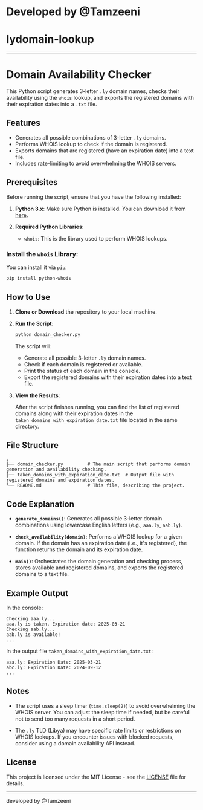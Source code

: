 # Developed by @Tamzeeni
# lydomain-lookup

---

# Domain Availability Checker

This Python script generates 3-letter `.ly` domain names, checks their availability using the `whois` lookup, and exports the registered domains with their expiration dates into a `.txt` file.

## Features

- Generates all possible combinations of 3-letter `.ly` domains.
- Performs WHOIS lookup to check if the domain is registered.
- Exports domains that are registered (have an expiration date) into a text file.
- Includes rate-limiting to avoid overwhelming the WHOIS servers.

## Prerequisites

Before running the script, ensure that you have the following installed:

1. **Python 3.x**: Make sure Python is installed. You can download it from [here](https://www.python.org/downloads/).

2. **Required Python Libraries**:
   - `whois`: This is the library used to perform WHOIS lookups.

### Install the `whois` Library:

You can install it via `pip`:

```bash
pip install python-whois
```

## How to Use

1. **Clone or Download** the repository to your local machine.

2. **Run the Script**:

   ```bash
   python domain_checker.py
   ```

   The script will:
   - Generate all possible 3-letter `.ly` domain names.
   - Check if each domain is registered or available.
   - Print the status of each domain in the console.
   - Export the registered domains with their expiration dates into a text file.

3. **View the Results**:

   After the script finishes running, you can find the list of registered domains along with their expiration dates in the `taken_domains_with_expiration_date.txt` file located in the same directory.

## File Structure

```
.
├── domain_checker.py         # The main script that performs domain generation and availability checking.
├── taken_domains_with_expiration_date.txt  # Output file with registered domains and expiration dates.
└── README.md                 # This file, describing the project.
```

## Code Explanation

- **`generate_domains()`**: Generates all possible 3-letter domain combinations using lowercase English letters (e.g., `aaa.ly`, `aab.ly`).
  
- **`check_availability(domain)`**: Performs a WHOIS lookup for a given domain. If the domain has an expiration date (i.e., it's registered), the function returns the domain and its expiration date.

- **`main()`**: Orchestrates the domain generation and checking process, stores available and registered domains, and exports the registered domains to a text file.

## Example Output

In the console:

```
Checking aaa.ly...
aaa.ly is taken. Expiration date: 2025-03-21
Checking aab.ly...
aab.ly is available!
...
```

In the output file `taken_domains_with_expiration_date.txt`:

```
aaa.ly: Expiration Date: 2025-03-21
abc.ly: Expiration Date: 2024-09-12
...
```

## Notes

- The script uses a sleep timer (`time.sleep(2)`) to avoid overwhelming the WHOIS server. You can adjust the sleep time if needed, but be careful not to send too many requests in a short period.
  
- The `.ly` TLD (Libya) may have specific rate limits or restrictions on WHOIS lookups. If you encounter issues with blocked requests, consider using a domain availability API instead.

## License

This project is licensed under the MIT License - see the [LICENSE](LICENSE) file for details.

---

developed by @Tamzeeni

